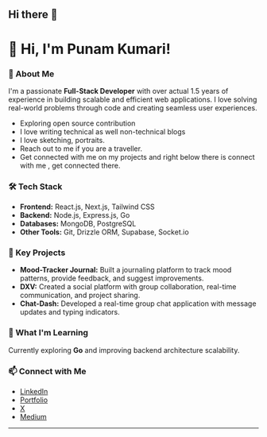 ## Hi there 👋
# 👋 Hi, I'm Punam Kumari!  

### 🚀 About Me  
I'm a passionate **Full-Stack Developer** with over actual 1.5 years of experience in building scalable and efficient web applications. I love solving real-world problems through code and creating seamless user experiences.  
- Exploring open source contribution
- I love writing technical as well non-technical blogs
- I love sketching, portraits.
- Reach out to me if you are a traveller.
- Get connected with me on my projects and right below there is connect with me , get connected there.

### 🛠️ Tech Stack  
- **Frontend:** React.js, Next.js, Tailwind CSS  
- **Backend:** Node.js, Express.js, Go  
- **Databases:** MongoDB, PostgreSQL  
- **Other Tools:** Git, Drizzle ORM, Supabase, Socket.io  

### 🌟 Key Projects  
- **Mood-Tracker Journal:** Built a journaling platform to track mood patterns, provide feedback, and suggest improvements.  
- **DXV:** Created a social platform with group collaboration, real-time communication, and project sharing.  
- **Chat-Dash:** Developed a real-time group chat application with message updates and typing indicators.  

### 🌱 What I'm Learning  
Currently exploring **Go** and improving backend architecture scalability.  

### 📫 Connect with Me  
- [LinkedIn](https://www.linkedin.com/in/punam-kumari-2018951b6/)  
- [Portfolio](https://punam-portfolio.vercel.app/)
- [X](https://x.com/punamku22075700)
- [Medium](https://medium.com/@punamkumari399)

---




<!--
**astrospkc/astrospkc** is a ✨ _special_ ✨ repository because its `README.md` (this file) appears on your GitHub profile.

Here are some ideas to get you started:

- 🔭 I’m currently working on ...
- 🌱 I’m currently learning ...
- 👯 I’m looking to collaborate on ...
- 🤔 I’m looking for help with ...
- 💬 Ask me about ...
- 📫 How to reach me: ...
- 😄 Pronouns: ...
- ⚡ Fun fact: ...
-->
